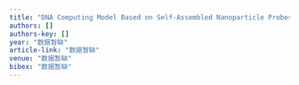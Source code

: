 ```yaml
---
title: "DNA Computing Model Based on Self-Assembled Nanoparticle Probes for SAT Problem"
authors: []
authors-key: []
year: "数据暂缺"
article-link: "数据暂缺"
venue: "数据暂缺"
bibex: "数据暂缺"
---
```

